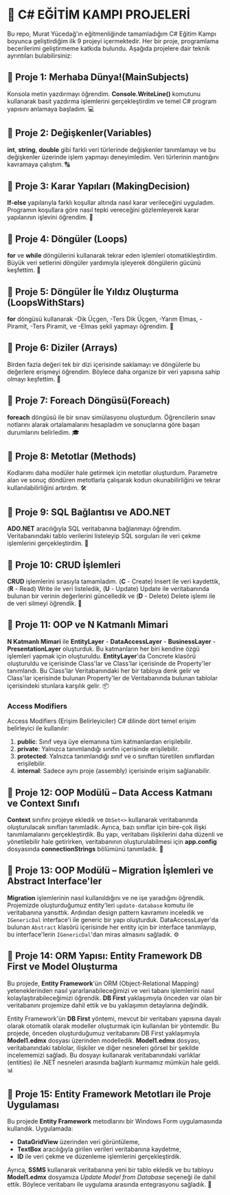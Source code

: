 # 🚀 C# EĞİTİM KAMPI PROJELERİ

Bu repo, Murat Yücedağ'ın eğitmenliğinde tamamladığım C# Eğitim Kampı boyunca geliştirdiğim ilk 9 projeyi içermektedir. Her bir proje, programlama becerilerimi geliştirmeme katkıda bulundu. Aşağıda projelere dair teknik ayrıntıları bulabilirsiniz:

## 🌟 Proje 1: Merhaba Dünya!(MainSubjects)
Konsola metin yazdırmayı öğrendim. **Console.WriteLine()** komutunu kullanarak basit yazdırma işlemlerini gerçekleştirdim ve temel C# program yapısını anlamaya başladım. 💻

## 🌟 Proje 2: Değişkenler(Variables)
**int**, **string**, **double** gibi farklı veri türlerinde değişkenler tanımlamayı ve bu değişkenler üzerinde işlem yapmayı deneyimledim. Veri türlerinin mantığını kavramaya çalıştım. 🔠

## 🌟 Proje 3: Karar Yapıları (MakingDecision)
**If-else** yapılarıyla farklı koşullar altında nasıl karar verileceğini uyguladım. Programın koşullara göre nasıl tepki vereceğini gözlemleyerek karar yapılarının işlevini öğrendim. 🎯

## 🌟 Proje 4: Döngüler (Loops)
**for** ve **while** döngülerini kullanarak tekrar eden işlemleri otomatikleştirdim. Büyük veri setlerini döngüler yardımıyla işleyerek döngülerin gücünü keşfettim. 🔁

## 🌟 Proje 5: Döngüler İle Yıldız Oluşturma (LoopsWithStars)
**for** döngüsü kullanarak -Dik Üçgen, -Ters Dik Üçgen, -Yarım Elmas, -Piramit, -Ters Piramit, ve -Elmas şekli yapmayı öğrendim. 🔁

## 🌟 Proje 6: Diziler (Arrays)
Birden fazla değeri tek bir dizi içerisinde saklamayı ve döngülerle bu değerlere erişmeyi öğrendim. Böylece daha organize bir veri yapısına sahip olmayı keşfettim. 🧮

## 🌟 Proje 7: Foreach Döngüsü(Foreach)
**foreach** döngüsü ile bir sınav simülasyonu oluşturdum. Öğrencilerin sınav notlarını alarak ortalamalarını hesapladım ve sonuçlarına göre başarı durumlarını belirledim. 🎓

## 🌟 Proje 8: Metotlar (Methods)
Kodlarımı daha modüler hale getirmek için metotlar oluşturdum. Parametre alan ve sonuç döndüren metotlarla çalışarak kodun okunabilirliğini ve tekrar kullanılabilirliğini artırdım. 🛠️

## 🌟 Proje 9: SQL Bağlantısı ve ADO.NET
**ADO.NET** aracılığıyla SQL veritabanına bağlanmayı öğrendim. Veritabanındaki tablo verilerini listeleyip SQL sorguları ile veri çekme işlemlerini gerçekleştirdim. 💽

## 🌟 Proje 10: CRUD İşlemleri
**CRUD** işlemlerini sırasıyla tamamladım. (**C** - Create) Insert ile veri kaydettik, (**R** - Read) Write ile veri listeledik, (**U** - Update) Update ile veritabanında bulunan bir verinin değerlerini güncelledik ve (**D** - Delete) Delete işlemi ile de veri silmeyi öğrendik. 📝

## 🌟 Proje 11: OOP ve N Katmanlı Mimari
**N Katmanlı Mimari** ile **EntityLayer** - **DataAccessLayer** - **BusinessLayer** - **PresentationLayer** oluşturduk. Bu katmanların her biri kendine özgü işlemleri yapmak için oluşturuldu. **EntityLayer**'da Concrete klasörü oluşturuldu ve içerisinde Class'lar ve Class'lar içerisinde de Property'ler tanımlandı. Bu Class'lar Veritabanındaki her bir tabloya denk gelir ve Class'lar içerisinde bulunan Property'ler de Veritabanında bulunan tablolar içerisindeki stunlara karşılık gelir. 📦

### Access Modifiers
Access Modifiers (Erişim Belirleyiciler) C# dilinde dört temel erişim belirleyici ile kullanılır:

1. **public**: Sınıf veya üye elemanına tüm katmanlardan erişilebilir.
2. **private**: Yalnızca tanımlandığı sınıfın içerisinde erişilebilir.
3. **protected**: Yalnızca tanımlandığı sınıf ve o sınıftan türetilen sınıflardan erişilebilir.
4. **internal**: Sadece aynı proje (assembly) içerisinde erişim sağlanabilir.

## 🌟 Proje 12: OOP Modülü – Data Access Katmanı ve Context Sınıfı
**Context** sınıfını projeye ekledik ve `DbSet<>` kullanarak veritabanında oluşturulacak sınıfları tanımladık. Ayrıca, bazı sınıflar için bire-çok ilişki tanımlamalarını gerçekleştirdik. Bu yapı, veritabanı ilişkilerini daha düzenli ve yönetilebilir hale getirirken, veritabanının oluşturulabilmesi için **app.config** dosyasında **connectionStrings** bölümünü tanımladık. 🚀

## 🌟 Proje 13: OOP Modülü – Migration İşlemleri ve Abstract Interface'ler
**Migration** işlemlerinin nasıl kullanıldığını ve ne işe yaradığını öğrendik. Projemizde oluşturduğumuz entity'leri `update-database` komutu ile veritabanına yansıttık. Ardından design pattern kavramını inceledik ve `IGenericDal` interface'i ile generic bir yapı oluşturduk. DataAccessLayer'da bulunan `Abstract` klasörü içerisinde her entity için bir interface tanımlayıp, bu interface'lerin `IGenericDal`'dan miras almasını sağladık. ⚙️

## 🌟 Proje 14: ORM Yapısı: Entity Framework DB First ve Model Oluşturma
Bu projede, **Entity Framework**'ün ORM (Object-Relational Mapping) yeteneklerinden nasıl yararlanabileceğimizi ve veri tabanı işlemlerini nasıl kolaylaştırabileceğimizi öğrendik. **DB First** yaklaşımıyla önceden var olan bir veritabanını projemize dahil ettik ve bu yaklaşımın detaylarına değindik.

Entity Framework'ün **DB First** yöntemi, mevcut bir veritabanı yapısına dayalı olarak otomatik olarak modeller oluşturmak için kullanılan bir yöntemdir. Bu projede, önceden oluşturduğumuz veritabanını DB First yaklaşımıyla **Model1.edmx** dosyası üzerinden modelledik. **Model1.edmx** dosyası, veritabanındaki tablolar, ilişkiler ve diğer nesneleri görsel bir şekilde incelememizi sağladı. Bu dosyayı kullanarak veritabanındaki varlıklar (entities) ile .NET nesneleri arasında bağlantı kurmamız mümkün hale geldi.📊

## 🌟 Proje 15: Entity Framework Metotları ile Proje Uygulaması
Bu projede **Entity Framework** metodlarını bir Windows Form uygulamasında kullandık. Uygulamada:  
- **DataGridView** üzerinden veri görüntüleme,  
- **TextBox** aracılığıyla girilen verileri veritabanına kaydetme,  
- **ID** ile veri çekme ve düzenleme işlemlerini gerçekleştirdik.  

Ayrıca, **SSMS** kullanarak veritabanına yeni bir tablo ekledik ve bu tabloyu **Model1.edmx** dosyamıza *Update Model from Database* seçeneği ile dahil ettik. Böylece veritabanı ile uygulama arasında entegrasyonu sağladık. 🔄


